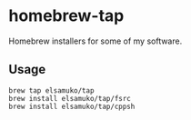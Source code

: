 # homebrew-tap
Homebrew installers for some of my software.

## Usage
    brew tap elsamuko/tap
    brew install elsamuko/tap/fsrc
    brew install elsamuko/tap/cppsh
